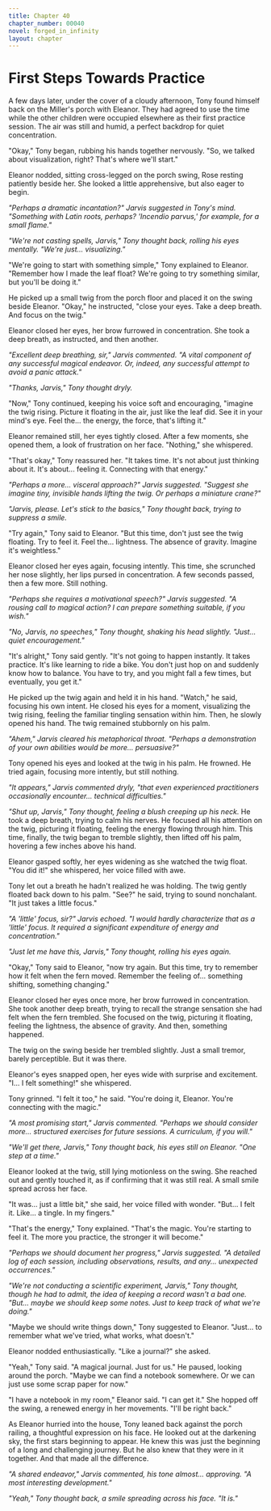 ```yaml
---
title: Chapter 40
chapter_number: 00040
novel: forged_in_infinity
layout: chapter
---
```


# **First Steps Towards Practice**

A few days later, under the cover of a cloudy afternoon, Tony found
himself back on the Miller's porch with Eleanor. They had agreed to use
the time while the other children were occupied elsewhere as their first
practice session. The air was still and humid, a perfect backdrop for
quiet concentration.

"Okay," Tony began, rubbing his hands together nervously. "So, we talked
about visualization, right? That's where we'll start."

Eleanor nodded, sitting cross-legged on the porch swing, Rose resting
patiently beside her. She looked a little apprehensive, but also eager
to begin.

*"Perhaps a dramatic incantation?" Jarvis suggested in Tony's mind.
"Something with Latin roots, perhaps? 'Incendio parvus,' for example,
for a small flame."*

*"We're not casting spells, Jarvis," Tony thought back, rolling his eyes
mentally. "We're just... visualizing."*

"We're going to start with something simple," Tony explained to Eleanor.
"Remember how I made the leaf float? We're going to try something
similar, but you'll be doing it."

He picked up a small twig from the porch floor and placed it on the
swing beside Eleanor. "Okay," he instructed, "close your eyes. Take a
deep breath. And focus on the twig."

Eleanor closed her eyes, her brow furrowed in concentration. She took a
deep breath, as instructed, and then another.

*"Excellent deep breathing, sir," Jarvis commented. "A vital component
of any successful magical endeavor. Or, indeed, any successful attempt
to avoid a panic attack."*

*"Thanks, Jarvis," Tony thought dryly.*

"Now," Tony continued, keeping his voice soft and encouraging, "imagine
the twig rising. Picture it floating in the air, just like the leaf did.
See it in your mind's eye. Feel the... the energy, the force, that's
lifting it."

Eleanor remained still, her eyes tightly closed. After a few moments,
she opened them, a look of frustration on her face. "Nothing," she
whispered.

"That's okay," Tony reassured her. "It takes time. It's not about just
thinking about it. It's about... feeling it. Connecting with that
energy."

*"Perhaps a more... visceral approach?" Jarvis suggested. "Suggest she
imagine tiny, invisible hands lifting the twig. Or perhaps a miniature
crane?"*

*"Jarvis, please. Let's stick to the basics," Tony thought back, trying
to suppress a smile.*

"Try again," Tony said to Eleanor. "But this time, don't just see the
twig floating. Try to feel it. Feel the... lightness. The absence of
gravity. Imagine it's weightless."

Eleanor closed her eyes again, focusing intently. This time, she
scrunched her nose slightly, her lips pursed in concentration. A few
seconds passed, then a few more. Still nothing.

*"Perhaps she requires a motivational speech?" Jarvis suggested. "A
rousing call to magical action? I can prepare something suitable, if you
wish."*

*"No, Jarvis, no speeches," Tony thought, shaking his head slightly.
"Just... quiet encouragement."*

"It's alright," Tony said gently. "It's not going to happen instantly.
It takes practice. It's like learning to ride a bike. You don't just hop
on and suddenly know how to balance. You have to try, and you might fall
a few times, but eventually, you get it."

He picked up the twig again and held it in his hand. "Watch," he said,
focusing his own intent. He closed his eyes for a moment, visualizing
the twig rising, feeling the familiar tingling sensation within him.
Then, he slowly opened his hand. The twig remained stubbornly on his
palm.

*"Ahem," Jarvis cleared his metaphorical throat. "Perhaps a
demonstration of your own abilities would be more... persuasive?"*

Tony opened his eyes and looked at the twig in his palm. He frowned. He
tried again, focusing more intently, but still nothing.

*"It appears," Jarvis commented dryly, "that even experienced
practitioners occasionally encounter... technical difficulties."*

*"Shut up, Jarvis," Tony thought, feeling a blush creeping up his neck.*
He took a deep breath, trying to calm his nerves. He focused all his
attention on the twig, picturing it floating, feeling the energy flowing
through him. This time, finally, the twig began to tremble slightly,
then lifted off his palm, hovering a few inches above his hand.

Eleanor gasped softly, her eyes widening as she watched the twig float.
"You did it!" she whispered, her voice filled with awe.

Tony let out a breath he hadn't realized he was holding. The twig gently
floated back down to his palm. "See?" he said, trying to sound
nonchalant. "It just takes a little focus."

*"A 'little' focus, sir?" Jarvis echoed. "I would hardly characterize
that as a 'little' focus. It required a significant expenditure of
energy and concentration."*

*"Just let me have this, Jarvis," Tony thought, rolling his eyes again.*

"Okay," Tony said to Eleanor, "now try again. But this time, try to
remember how it felt when the fern moved. Remember the feeling of...
something shifting, something changing."

Eleanor closed her eyes once more, her brow furrowed in concentration.
She took another deep breath, trying to recall the strange sensation she
had felt when the fern trembled. She focused on the twig, picturing it
floating, feeling the lightness, the absence of gravity. And then,
something happened.

The twig on the swing beside her trembled slightly. Just a small tremor,
barely perceptible. But it was there.

Eleanor's eyes snapped open, her eyes wide with surprise and excitement.
"I... I felt something!" she whispered.

Tony grinned. "I felt it too," he said. "You're doing it, Eleanor.
You're connecting with the magic."

*"A most promising start," Jarvis commented. "Perhaps we should consider
more... structured exercises for future sessions. A curriculum, if you
will."*

*"We'll get there, Jarvis," Tony thought back, his eyes still on
Eleanor. "One step at a time."*

Eleanor looked at the twig, still lying motionless on the swing. She
reached out and gently touched it, as if confirming that it was still
real. A small smile spread across her face.

"It was... just a little bit," she said, her voice filled with wonder.
"But... I felt it. Like... a tingle. In my fingers."

"That's the energy," Tony explained. "That's the magic. You're starting
to feel it. The more you practice, the stronger it will become."

*"Perhaps we should document her progress," Jarvis suggested. "A
detailed log of each session, including observations, results, and
any... unexpected occurrences."*

*"We're not conducting a scientific experiment, Jarvis," Tony thought,
though he had to admit, the idea of keeping a record wasn\'t a bad one.
"But... maybe we should keep some notes. Just to keep track of what
we're doing."*

"Maybe we should write things down," Tony suggested to Eleanor. "Just...
to remember what we've tried, what works, what doesn't."

Eleanor nodded enthusiastically. "Like a journal?" she asked.

"Yeah," Tony said. "A magical journal. Just for us." He paused, looking
around the porch. "Maybe we can find a notebook somewhere. Or we can
just use some scrap paper for now."

"I have a notebook in my room," Eleanor said. "I can get it." She hopped
off the swing, a renewed energy in her movements. "I'll be right back."

As Eleanor hurried into the house, Tony leaned back against the porch
railing, a thoughtful expression on his face. He looked out at the
darkening sky, the first stars beginning to appear. He knew this was
just the beginning of a long and challenging journey. But he also knew
that they were in it together. And that made all the difference.

*"A shared endeavor," Jarvis commented, his tone almost... approving. "A
most interesting development."*

*"Yeah," Tony thought back, a smile spreading across his face. "It is."*
